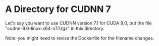 # A Directory for CUDNN 7

Let's say you want to use CUDNN version 7.1 for CUDA 9.0, put the file "cudnn-9.0-linux-x64-v7.1.tgz" in this directory. 

Note: you might need to revise the Dockerfile for the filename changes.